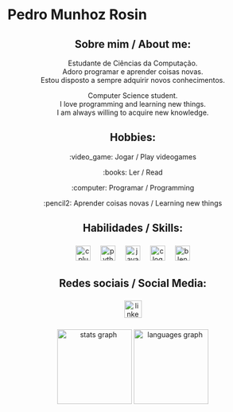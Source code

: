 <h1 align="left">Pedro Munhoz Rosin</h1>

###
<h2 align="center">Sobre mim / About me:</h2>
<p align="center">Estudante de Ciências da Computação. <br>Adoro programar e aprender coisas novas.<br>Estou disposto a sempre adquirir novos conhecimentos.</p>
<p align="center">Computer Science student. <br>I love programming and learning new things. <br>I am always willing to acquire new knowledge.</p>

<h2 align="center">Hobbies:</h2>
<p align="center">:video_game: Jogar / Play videogames</p>
<p align="center">:books: Ler / Read</p>
<p align="center">:computer: Programar / Programming</p>
<p align="center">:pencil2: Aprender coisas novas / Learning new things</p>

###

<h2 align="center">Habilidades / Skills:</h2>

###

<div align="center">
  <img src="https://cdn.jsdelivr.net/gh/devicons/devicon/icons/cplusplus/cplusplus-original.svg" height="30" alt="cplusplus logo"  />
  <img width="12" />
  <img src="https://cdn.jsdelivr.net/gh/devicons/devicon/icons/python/python-original.svg" height="30" alt="python logo"  />
  <img width="12" />
  <img src="https://cdn.jsdelivr.net/gh/devicons/devicon/icons/java/java-original.svg" height="30" alt="java logo"  />
  <img width="12" />
  <img src="https://cdn.jsdelivr.net/gh/devicons/devicon/icons/c/c-original.svg" height="30" alt="c logo"  />
  <img width="12" />
  <img src="https://cdn.jsdelivr.net/gh/devicons/devicon/icons/blender/blender-original.svg" height="30" alt="blender logo"  />
</div>

###

<h2 align="center">Redes sociais / Social Media:</h2>

###

<div align="center">
  <a href="https://www.linkedin.com/in/pedromunhozrosin/" target="_blank">
    <img src="https://img.shields.io/static/v1?message=LinkedIn&logo=linkedin&label=&color=0077B5&logoColor=white&labelColor=&style=for-the-badge" height="35" alt="linkedin logo"  />
  </a>
</div>

###

<div align="center">
  <img src="https://github-readme-stats.vercel.app/api?username=pedromr10&hide_title=false&hide_rank=false&show_icons=true&include_all_commits=true&count_private=true&disable_animations=false&theme=dracula&locale=en&hide_border=false&order=1" height="150" alt="stats graph"  />
  <img src="https://github-readme-stats.vercel.app/api/top-langs?username=pedromr10&locale=en&hide_title=false&layout=compact&card_width=320&langs_count=5&theme=dracula&hide_border=false&order=2" height="150" alt="languages graph"  />
</div>

###
